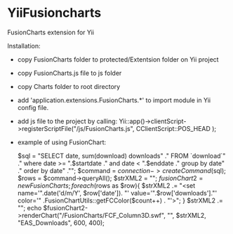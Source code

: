 YiiFusioncharts
===============

FusionCharts extension for Yii

Installation:

- copy FusionCharts folder to protected/Extentsion folder on Yii project
- copy FusionCharts.js file to js folder
- copy Charts folder to root directory
- add 'application.extensions.FusionCharts.*' to import module in Yii config file.
- add js file to the project by calling:
  Yii::app()->clientScript->registerScriptFile("/js/FusionCharts.js", CClientScript::POS_HEAD );
- example of using FusionChart:

  $sql = "SELECT date, sum(download) downloads"
	." FROM `download`"
	." where date >= ".$startdate
	." and date < ".$enddate
	." group by date"
	." order by date"
	."";
 $command = $connection->createCommand($sql);
 $rows = $command->queryAll();
 $strXML2 = "<graph caption='Downloads Broken down by date' formatNumberScale='0' decimalPrecision='0' >";
 $fusionChart2 = new FusionCharts;
 foreach ($rows as $row){
 	$strXML2 .= "<set name='".date('d/m/Y', $row['date']). "' value='".$row['downloads']."' color='" .FusionChartUtils::getFCColor($count++) . "'></set>";
 }
 $strXML2 .= "</graph>";
 echo $fusionChart2->renderChart("/FusionCharts/FCF_Column3D.swf", "", $strXML2, "EAS_Downloads", 600, 400);

